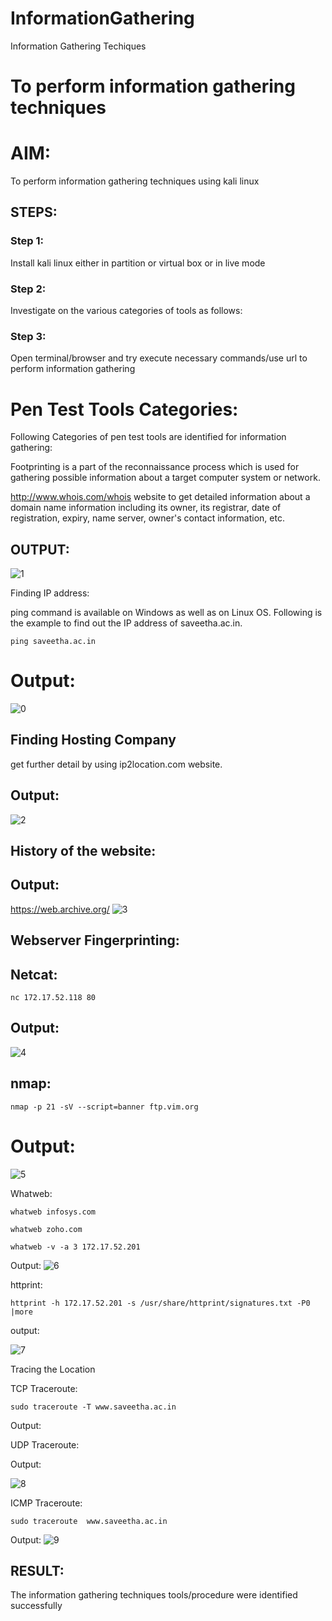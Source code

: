 # InformationGathering
Information Gathering Techiques

# To perform information gathering techniques

# AIM:

To perform information gathering techniques using kali linux 

## STEPS:

### Step 1:

Install kali linux either in partition or virtual box or in live mode

### Step 2:

Investigate on the various categories of tools as follows:

### Step 3:
Open terminal/browser and try execute necessary commands/use url to perform information gathering

# Pen Test Tools Categories:

Following Categories of pen test tools are identified for information gathering:

Footprinting is a part of the reconnaissance process which is used for gathering possible     information     about a target computer system or network.

http://www.whois.com/whois website to get detailed information about a domain name information including its owner, its registrar, date of registration, expiry, name server, owner's contact information, etc.
## OUTPUT:

![1](https://github.com/karthickop6/InformationGathering/assets/72570119/9cbc7863-f798-4165-aed6-62bf11b6c45a)


Finding IP address:

ping command is available on Windows as well as on Linux OS. Following is the example to find out the IP address of saveetha.ac.in.
```
ping saveetha.ac.in
```

# Output:
![0](https://github.com/karthickop6/InformationGathering/assets/72570119/b08a0b58-aebf-4b3f-afe8-2a5e5ec5061c)

## Finding Hosting Company

get further detail by using ip2location.com website.

## Output:
![2](https://github.com/karthickop6/InformationGathering/assets/72570119/580b2b78-de65-4eb7-bbda-16c7acb29042)

## History of the website:
## Output:
https://web.archive.org/
![3](https://github.com/karthickop6/InformationGathering/assets/72570119/0d0686e5-56cc-4825-a589-43f808697424)



## Webserver Fingerprinting:
## Netcat:
```
nc 172.17.52.118 80
```

## Output:
![4](https://github.com/karthickop6/InformationGathering/assets/72570119/308b76e9-6d8d-41a2-8092-9c11591ae91a)



## nmap:
```
nmap -p 21 -sV --script=banner ftp.vim.org
```

# Output:
![5](https://github.com/karthickop6/InformationGathering/assets/72570119/f2ada1f9-5bc8-4827-864a-033a9f86aa61)


Whatweb:
```
whatweb infosys.com
```
```
whatweb zoho.com
```
```
whatweb -v -a 3 172.17.52.201
```


Output:
![6](https://github.com/karthickop6/InformationGathering/assets/72570119/0cc0f251-f7a7-422c-8de7-0cec363b3e0f)


httprint:

```
httprint -h 172.17.52.201 -s /usr/share/httprint/signatures.txt -P0 |more
```

output:

![7](https://github.com/karthickop6/InformationGathering/assets/72570119/a0438894-bf49-4344-9f6b-807d9bbbf75f)

Tracing the Location

TCP Traceroute:

```
sudo traceroute -T www.saveetha.ac.in
```
Output:



UDP Traceroute:

Output:


![8](https://github.com/karthickop6/InformationGathering/assets/72570119/d049c8cd-98bb-4c45-ac09-dbeab86904cb)

ICMP Traceroute:
```
sudo traceroute  www.saveetha.ac.in
```
Output:
![9](https://github.com/karthickop6/InformationGathering/assets/72570119/856b526d-54fc-4335-a0e3-dcb598ca7749)


## RESULT:
The information gathering techniques tools/procedure were  identified successfully
